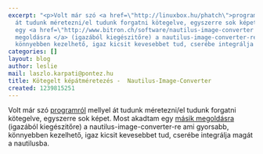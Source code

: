 ```yaml
---
excerpt: "<p>Volt már szó <a href=\"http://linuxbox.hu/phatch\">programról</a> mellyel
  át tudunk méretezni/el tudunk forgatni kötegelve, egyszerre sok képet. Most akadtam
  egy <a href=\"http://www.bitron.ch/software/nautilus-image-converter.php\">másik
  megoldásra </a> (igazából kiegészitőre) a nautilus-image-converter-re ami gyorsabb,
  könnyebben kezelhető, igaz kicsit kevesebbet tud, cserébe integrálja magát a nautilusba.</p>\r\n"
categories: []
layout: blog
author: leslie
mail: laszlo.karpati@pontez.hu
title: Kötegelt képátméretezés -  Nautilus-Image-Converter
created: 1239815251
---
```

<p>Volt már szó <a href="http://linuxbox.hu/phatch">programról</a> mellyel át tudunk méretezni/el tudunk forgatni kötegelve, egyszerre sok képet. Most akadtam egy <a href="http://www.bitron.ch/software/nautilus-image-converter.php">másik megoldásra </a> (igazából kiegészitőre) a nautilus-image-converter-re ami gyorsabb, könnyebben kezelhető, igaz kicsit kevesebbet tud, cserébe integrálja magát a nautilusba.</p>
<!--break-->
